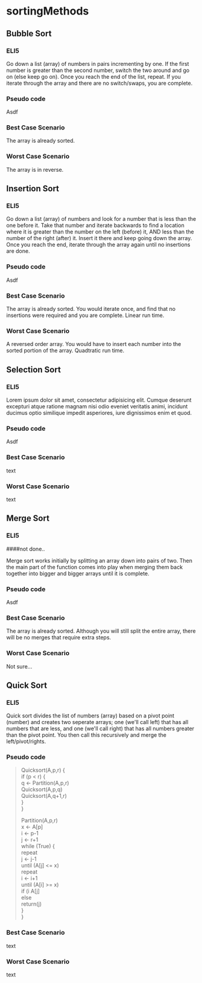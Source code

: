 # sortingMethods

## Bubble Sort

### ELI5

Go down a list (array) of numbers in pairs incrementing by one. If the first number is greater than the second number, switch the two around and go on (else keep go on). Once you reach the end of the list, repeat. If you iterate through the array and there are no switch/swaps, you are complete.

### Pseudo code

Asdf

### Best Case Scenario

The array is already sorted.

### Worst Case Scenario

The array is in reverse.


## Insertion Sort

### ELI5

Go down a list (array) of numbers and look for a number that is less than the one before it. Take that number and iterate backwards to find a location where it is greater than the number on the left (before) it, AND less than the number of the right (after) it. Insert it there and keep going down the array. Once you reach the end, iterate through the array again until no insertions are done.

### Pseudo code

Asdf

### Best Case Scenario

The array is already sorted. You would iterate once, and find that no insertions were required and you are complete. Linear run time.

### Worst Case Scenario

A reversed order array. You would have to insert each number into the sorted portion of the array. Quadtratic run time.

## Selection Sort

### ELI5

Lorem ipsum dolor sit amet, consectetur adipisicing elit. Cumque deserunt excepturi atque ratione magnam nisi odio eveniet veritatis animi, incidunt ducimus optio similique impedit asperiores, iure dignissimos enim et quod.

### Pseudo code

Asdf

### Best Case Scenario

text

### Worst Case Scenario

text

## Merge Sort

### ELI5

####not done..

Merge sort works initially by splitting an array down into pairs of two. Then the main part of  the function comes into play when merging them back together into bigger and bigger arrays until it is complete. 

### Pseudo code

Asdf

### Best Case Scenario

The array is already sorted. Although you will still split the entire array, there will be no merges that require extra steps.

### Worst Case Scenario

Not sure...

## Quick Sort

### ELI5

Quick sort divides the list of numbers (array) based on a pivot point (number) and creates two seperate arrays; one (we'll call left) that has all numbers that are less, and one (we'll call right) that has all numbers greater than the pivot point. You then call this recursively and merge the left/pivot/rights.

### Pseudo code

> Quicksort(A,p,r) {  
>     if (p < r) {  
>        q <- Partition(A,p,r)  
>        Quicksort(A,p,q)  
>        Quicksort(A,q+1,r)  
>     }  
> }  
> 
> 
> 
> Partition(A,p,r)  
>     x <- A[p]  
>     i <- p-1  
>     j <- r+1  
>     while (True) {  
>         repeat  
>             j <- j-1  
>         until (A[j] <= x)  
>         repeat  
>             i <- i+1  
>         until (A[i] >= x)  
>         if (i A[j]  
>         else   
>             return(j)  
>     }  
> }  


### Best Case Scenario

text

### Worst Case Scenario

text